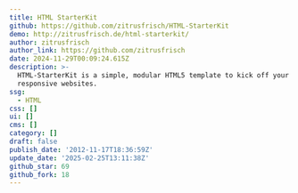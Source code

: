 ```yaml
---
title: HTML StarterKit
github: https://github.com/zitrusfrisch/HTML-StarterKit
demo: http://zitrusfrisch.de/html-starterkit/
author: zitrusfrisch
author_link: https://github.com/zitrusfrisch
date: 2024-11-29T00:09:24.615Z
description: >-
  HTML-StarterKit is a simple, modular HTML5 template to kick off your
  responsive websites.
ssg:
  - HTML
css: []
ui: []
cms: []
category: []
draft: false
publish_date: '2012-11-17T18:36:59Z'
update_date: '2025-02-25T13:11:38Z'
github_star: 69
github_fork: 18
---
```

